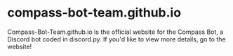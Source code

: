 # compass-bot-team.github.io
Compass-Bot-Team.github.io is the official website for the Compass Bot, a Discord bot coded in discord.py. 
If you'd like to view more details, go to the website!
